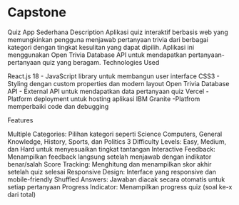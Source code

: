 # Capstone
Quiz App Sederhana
Description
Aplikasi quiz interaktif berbasis web yang memungkinkan pengguna menjawab pertanyaan trivia dari berbagai kategori dengan tingkat kesulitan yang dapat dipilih. Aplikasi ini menggunakan Open Trivia Database API untuk mendapatkan pertanyaan-pertanyaan quiz yang beragam.
Technologies Used

React.js 18 - JavaScript library untuk membangun user interface
CSS3 - Styling dengan custom properties dan modern layout
Open Trivia Database API - External API untuk mendapatkan data pertanyaan quiz
Vercel - Platform deployment untuk hosting aplikasi
IBM Granite -Platfrom memperbaiki code dan debugging

Features

Multiple Categories: Pilihan kategori seperti Science Computers, General Knowledge, History, Sports, dan Politics
3 Difficulty Levels: Easy, Medium, dan Hard untuk menyesuaikan tingkat tantangan
Interactive Feedback: Menampilkan feedback langsung setelah menjawab dengan indikator benar/salah
Score Tracking: Menghitung dan menampilkan skor akhir setelah quiz selesai
Responsive Design: Interface yang responsive dan mobile-friendly
Shuffled Answers: Jawaban diacak secara otomatis untuk setiap pertanyaan
Progress Indicator: Menampilkan progress quiz (soal ke-x dari total)
